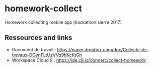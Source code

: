 # homework-collect

Homework collecting mobile app (hackathon sierre 2017)

## Ressources and links

*   Document de travail : https://paper.dropbox.com/doc/Collecte-de-travaux-DGynFLtUzVVq9fjKcKtGh
*   Workspace Cloud 9 : https://ide.c9.io/donnerc/collect-homework

